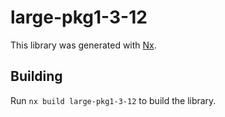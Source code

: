 # large-pkg1-3-12

This library was generated with [Nx](https://nx.dev).

## Building

Run `nx build large-pkg1-3-12` to build the library.
